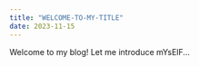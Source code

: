 ```yaml
---
title: "WELCOME-TO-MY-TITLE"
date: 2023-11-15
---
```

Welcome to my blog! Let me introduce mYsElF...
